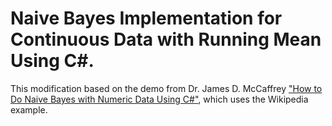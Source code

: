 # Naive Bayes Implementation for Continuous Data with Running Mean Using C#.

This modification based on the demo from Dr. James D. McCaffrey ["How to Do Naive Bayes with Numeric Data Using C#"](https://visualstudiomagazine.com/articles/2019/11/12/naive-bayes-csharp), which uses the Wikipedia example.





